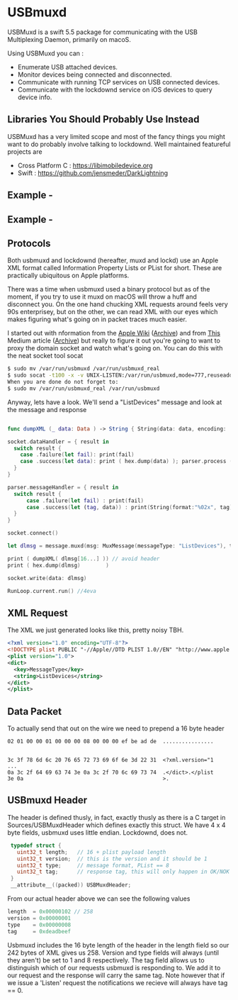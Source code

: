 # USBmuxd
 
 USBMuxd is a swift 5.5 package for communicating with the USB Multiplexing Daemon, primarily on macoS.
 
 Using USBMuxd you can :
 
 * Enumerate USB attached devices.
 * Monitor devices being connected and disconnected.
 * Communicate with running TCP services on USB connected devices.
 * Communicate with the lockdownd service on iOS devices to query device info.
 
 
## Libraries You Should Probably Use Instead

USBMuxd has a very limited scope and most of the fancy things you might want to do probably involve
talking to lockdownd. Well maintained featureful projects are 

* Cross Platform C : https://libimobiledevice.org
* Swift : https://github.com/jensmeder/DarkLightning

## Example - 

## Example - 


## Protocols

Both usbmuxd and lockdownd (hereafter, muxd and lockd) use an Apple XML format called 
Information Property Lists or PList for short. These are practically ubiquitous on Apple platforms.

There was a time when usbmuxd used a binary protocol but as of the moment, if you try to use it 
muxd on macOS will throw a huff and disconnect you.  On the one hand chucking XML requests around
feels very 90s enterprisey, but on the other, we can read XML with our eyes which makes figuring what's going on 
in packet traces much easier.

I started out with nformation from the [Apple Wiki](https://theapplewiki.com/wiki/Usbmux) ([Archive](https://archive.is/6Mu0D))
and from [This](https://jon-gabilondo-angulo-7635.medium.com/understanding-usbmux-and-the-ios-lockdown-service-7f2a1dfd07ae)
Medium article ([Archive](https://archive.is/uLAyw)) but really to figure it out you're going to want to proxy 
the domain socket and watch what's going on. You can do this with the neat socket tool socat

```bash
$ sudo mv /var/run/usbmuxd /var/run/usbmuxd_real
$ sudo socat -t100 -x -v UNIX-LISTEN:/var/run/usbmuxd,mode=777,reuseaddr,fork UNIX-CONNECT:/var/run/usbmux_real
When you are done do not forget to:
$ sudo mv /var/run/usbmuxd_real /var/run/usbmuxd
```

Anyway, lets have a look. We'll send a "ListDevices" message and look at the message and response

```swift

func dumpXML (_ data: Data ) -> String { String(data: data, encoding: .utf8) ?? "" }

socket.dataHandler = { result in
  switch result {
    case .failure(let fail): print(fail)
    case .success(let data): print ( hex.dump(data) ); parser.process (data: data )
  }
}

parser.messageHandler = { result in
  switch result {
      case .failure(let fail) : print(fail)
      case .success(let (tag, data)) : print(String(format:"%02x", tag));  print( dumpXML(data) )
  }
}

socket.connect()

let dlmsg = message.muxd(msg: MuxMessage(messageType: "ListDevices"), tag: 0xdeadbeef)

print ( dumpXML( dlmsg[16...] )) // avoid header
print ( hex.dump(dlmsg)        )

socket.write(data: dlmsg)

RunLoop.current.run() //4eva

```

## XML Request

The XML we just generated looks like this, pretty noisy TBH.

```xml
<?xml version="1.0" encoding="UTF-8"?>
<!DOCTYPE plist PUBLIC "-//Apple//DTD PLIST 1.0//EN" "http://www.apple.com/DTDs/PropertyList-1.0.dtd">
<plist version="1.0">
<dict>
  <key>MessageType</key>
  <string>ListDevices</string>
</dict>
</plist>
```

## Data Packet

To actually send that out on the wire we need to prepend a 16 byte header

```
02 01 00 00 01 00 00 00 08 00 00 00 ef be ad de  ................


3c 3f 78 6d 6c 20 76 65 72 73 69 6f 6e 3d 22 31  <?xml.version="1
...
0a 3c 2f 64 69 63 74 3e 0a 3c 2f 70 6c 69 73 74  .</dict>.</plist
3e 0a                                            >.
```

## USBmuxd Header

The header is defined thusly, in fact, exactly thusly as there is a C target in Sources/USBMuxdHeader
which defines exactly this struct. We have 4 x 4 byte fields, usbmuxd uses little endian. Lockdownd, does not.

```c
 typedef struct {
   uint32_t length;   // 16 + plist payload length
   uint32_t version;  // this is the version and it should be 1
   uint32_t type;     // message format, PList == 8
   uint32_t tag;      // response tag, this will only happen in OK/NOK messages
 }
 __attribute__((packed)) USBMuxdHeader;
```

From our actual header above we can see the following values 

```c
length  = 0x00000102 // 258
version = 0x00000001
type    = 0x00000008
tag     = 0xdeadbeef
```

Usbmuxd includes the 16 byte length of the header in the length field so our 242 bytes of XML
gives us 258. Version and type fields will always (until they aren't) be set to 1 and 8 respectively.
The tag field allows us to distinguish which of our requests usbmuxd is responding to. We add it
to our request and the response will carry the same tag. Note however that if we issue a 'Listen' request
the notifications we recieve will always have tag == 0. 

